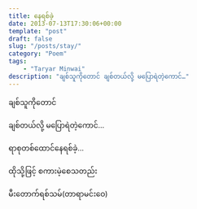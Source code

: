```yaml
---
title: နေရစ်ခဲ့
date: 2013-07-13T17:30:06+00:00
template: "post"  
draft: false  
slug: "/posts/stay/"  
category: "Poem"
tags:
    - "Taryar Minwai"
description: "ချစ်သူကိုတောင် ချစ်တယ်လို့ မပြောရဲတဲ့ကောင်…"
---
```

ချစ်သူကိုတောင်
  
ချစ်တယ်လို့ မပြောရဲတဲ့ကောင်…
  
ရာစုတစ်ထောင်နေရစ်ခဲ့…
  
ထိုသို့ဖြင့် စကားမဲ့စေသတည်း

မီးတောက်ရစ်သမ်(တာရာမင်းဝေ)